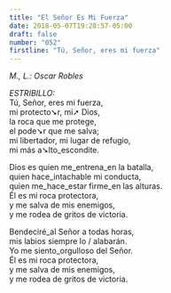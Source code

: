 ```yaml
---
title: "El Señor Es Mi Fuerza"
date: 2018-05-07T19:28:57-05:00
draft: false
number: "052"
firstline: "Tú, Señor, eres mi fuerza"
---
```


_M., L.: Oscar Robles_

_ESTRIBILLO:_  
Tú, Señor, eres mi fuerza,  
mi protecto➘r, mi➚ Dios,  
la roca que me protege,  
el pode➘r que me salva;  
mi libertador, mi lugar de refugio,  
mi más a➘lto_escondite.

Dios es quien me_entrena_en la batalla,  
quien hace_intachable mi conducta,  
quien me_hace_estar firme_en las alturas.  
Él es mi roca protectora,  
y me salva de mis enemigos,  
y me rodea de gritos de victoria.

Bendeciré_al Señor a todas horas,  
mis labios siempre lo / alabarán.  
Yo me siento_orgulloso del Señor.  
Él es mi roca protectora,  
y me salva de mis enemigos,  
y me rodea de gritos de victoria.